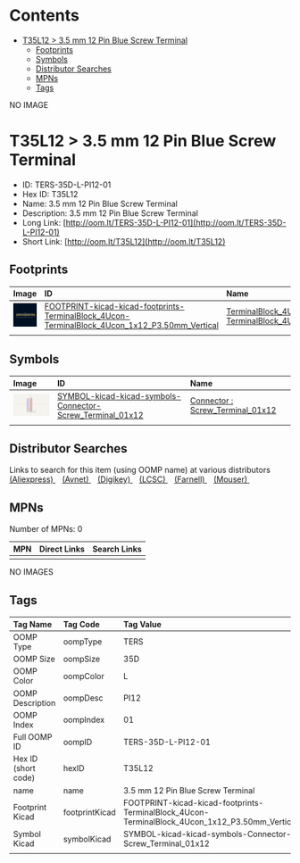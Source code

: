 



Contents
========

* [T35L12 > 3.5 mm 12 Pin Blue Screw Terminal](#t35l12--35-mm-12-pin-blue-screw-terminal)
	* [Footprints](#footprints)
	* [Symbols](#symbols)
	* [Distributor Searches](#distributor-searches)
	* [MPNs](#mpns)
	* [Tags](#tags)
  
NO IMAGE  
# T35L12 > 3.5 mm 12 Pin Blue Screw Terminal

- ID: TERS-35D-L-PI12-01
- Hex ID: T35L12
- Name: 3.5 mm 12 Pin Blue Screw Terminal
- Description: 3.5 mm 12 Pin Blue Screw Terminal
- Long Link: [http://oom.lt/TERS-35D-L-PI12-01](http://oom.lt/TERS-35D-L-PI12-01)
- Short Link: [http://oom.lt/T35L12](http://oom.lt/T35L12)

## Footprints
  

|Image|ID|Name|
| :--- | :--- | :--- |
|[![](https://raw.githubusercontent.com/oomlout/oomlout_OOMP_eda_V2/main/FOOTPRINT/kicad/kicad-footprints/TerminalBlock_4Ucon/TerminalBlock_4Ucon_1x12_P3.50mm_Vertical/image_140.png)](https://github.com/oomlout/oomlout_OOMP_eda_V2/tree/main/FOOTPRINT/kicad/kicad-footprints/TerminalBlock_4Ucon/TerminalBlock_4Ucon_1x12_P3.50mm_Vertical/)|[FOOTPRINT-kicad-kicad-footprints-TerminalBlock_4Ucon-TerminalBlock_4Ucon_1x12_P3.50mm_Vertical](https://github.com/oomlout/oomlout_OOMP_eda_V2/tree/main/FOOTPRINT/kicad/kicad-footprints/TerminalBlock_4Ucon/TerminalBlock_4Ucon_1x12_P3.50mm_Vertical/)|[TerminalBlock_4Ucon : TerminalBlock_4Ucon_1x12_P3.50mm_Vertical](https://github.com/oomlout/oomlout_OOMP_eda_V2/tree/main/FOOTPRINT/kicad/kicad-footprints/TerminalBlock_4Ucon/TerminalBlock_4Ucon_1x12_P3.50mm_Vertical/)|
||||

## Symbols
  

|Image|ID|Name|
| :--- | :--- | :--- |
|[![](https://raw.githubusercontent.com/oomlout/oomlout_OOMP_eda_V2/main/SYMBOL/kicad/kicad-symbols/Connector/Screw_Terminal_01x12/image_140.png)](https://github.com/oomlout/oomlout_OOMP_eda_V2/tree/main/SYMBOL/kicad/kicad-symbols/Connector/Screw_Terminal_01x12/)|[SYMBOL-kicad-kicad-symbols-Connector-Screw_Terminal_01x12](https://github.com/oomlout/oomlout_OOMP_eda_V2/tree/main/SYMBOL/kicad/kicad-symbols/Connector/Screw_Terminal_01x12/)|[Connector : Screw_Terminal_01x12](https://github.com/oomlout/oomlout_OOMP_eda_V2/tree/main/SYMBOL/kicad/kicad-symbols/Connector/Screw_Terminal_01x12/)|
||||

## Distributor Searches
  
Links to search for this item (using OOMP name) at various distributors  
[(Aliexpress) ](https://www.aliexpress.com/wholesale?SearchText=11173.5+mm+12+Pin+Blue+Screw+Terminal)&nbsp;&nbsp;&nbsp;[(Avnet) ](https://www.avnet.com/shop/us/search/3.5+mm+12+Pin+Blue+Screw+Terminal)&nbsp;&nbsp;&nbsp;[(Digikey) ](https://www.digikey.co.uk/en/products/result?s=3.5+mm+12+Pin+Blue+Screw+Terminal)&nbsp;&nbsp;&nbsp;[(LCSC) ](https://www.lcsc.com/search?q=3.5+mm+12+Pin+Blue+Screw+Terminal)&nbsp;&nbsp;&nbsp;[(Farnell) ](https://uk.farnell.com/search?st=3.5+mm+12+Pin+Blue+Screw+Terminal)&nbsp;&nbsp;&nbsp;[(Mouser) ](https://www.mouser.com/c/?q=3.5+mm+12+Pin+Blue+Screw+Terminal)&nbsp;&nbsp;&nbsp;
## MPNs
  
Number of MPNs: 0  

|MPN|Direct Links|Search Links|
| :--- | :--- | :--- |
||||
  
NO IMAGES  
## Tags
  

|Tag Name|Tag Code|Tag Value|
| :--- | :--- | :--- |
|OOMP Type|oompType|TERS|
|OOMP Size|oompSize|35D|
|OOMP Color|oompColor|L|
|OOMP Description|oompDesc|PI12|
|OOMP Index|oompIndex|01|
|Full OOMP ID|oompID|TERS-35D-L-PI12-01|
|Hex ID (short code)|hexID|T35L12|
|name|name|3.5 mm 12 Pin Blue Screw Terminal|
|Footprint Kicad|footprintKicad|FOOTPRINT-kicad-kicad-footprints-TerminalBlock_4Ucon-TerminalBlock_4Ucon_1x12_P3.50mm_Vertical|
|Symbol Kicad|symbolKicad|SYMBOL-kicad-kicad-symbols-Connector-Screw_Terminal_01x12|
||||
